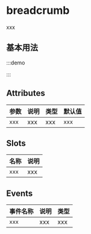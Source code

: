 # breadcrumb

xxx

## 基本用法

:::demo



:::

## Attributes

| 参数  | 说明 | 类型 | 默认值 | 
| ----- | ---- | ---- | ------ | 
| `xxx` | xxx  | xxx  | `xxx`  | 

## Slots

| 名称  | 说明 |
| ----- | ---- |
| `xxx` | xxx  |

## Events

| 事件名称 | 说明 | 类型 |
| -------- | ---- | -------- |
| `xxx`    | xxx  | xxx      |
